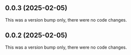 ## 0.0.3 (2025-02-05)

This was a version bump only, there were no code changes.

## 0.0.2 (2025-02-05)

This was a version bump only, there were no code changes.